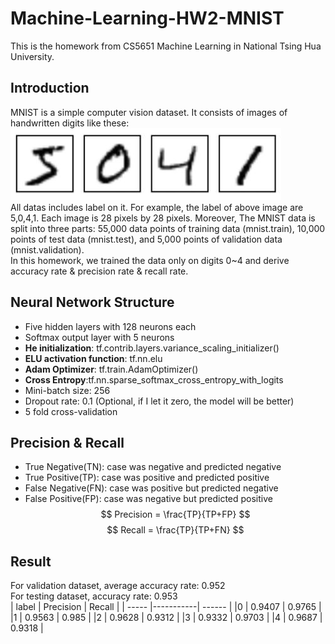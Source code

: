 # Machine-Learning-HW2-MNIST
This is the homework from CS5651 Machine Learning in National Tsing Hua University.

## Introduction
MNIST is a simple computer vision dataset. It consists of images of handwritten digits like these:
![handwriting](https://github.com/ChenBlue/Machine-Learning-HW2-MNIST/blob/master/handwriting.JPG) </br>
All datas includes label on it. For example, the label of above image are 5,0,4,1. Each image is 28 pixels by 28 pixels. Moreover, The MNIST data is split into three parts: 55,000 data points of training data (mnist.train), 10,000 points of test data (mnist.test), and 5,000 points of validation data (mnist.validation). </br>
In this homework, we trained the data only on digits 0~4 and derive accuracy rate & precision rate & recall rate.

## Neural Network Structure
- Five hidden layers with 128 neurons each
- Softmax output layer with 5 neurons
- **He initialization**: tf.contrib.layers.variance_scaling_initializer()
- **ELU activation function**: tf.nn.elu
- **Adam Optimizer**: tf.train.AdamOptimizer()
- **Cross Entropy**:tf.nn.sparse_softmax_cross_entropy_with_logits
- Mini-batch size: 256
- Dropout rate: 0.1 (Optional, if I let it zero, the model will be better)
- 5 fold cross-validation

## Precision & Recall
- True Negative(TN): case was negative and predicted negative
- True Positive(TP): case was positive and predicted positive
- False Negative(FN): case was positive but predicted negative
- False Positive(FP): case was negative but predicted positive
$$ Precision = \frac{TP}{TP+FP} $$
$$ Recall = \frac{TP}{TP+FN} $$

## Result
For validation dataset, average accuracy rate: 0.952 </br>
For testing dataset, accuracy rate: 0.953 </br>
| label | Precision | Recall |
| ----- |-----------| ------ |
|0 | 0.9407 | 0.9765 |
|1 | 0.9563 | 0.985 |
|2 | 0.9628 | 0.9312 |
|3 | 0.9332 | 0.9703 |
|4 | 0.9687 | 0.9318 |
